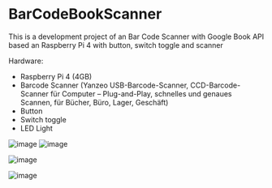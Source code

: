 # BarCodeBookScanner
This is a development project of an Bar Code Scanner with Google Book API based an Raspberry Pi 4 with button, switch toggle and scanner

Hardware:
- Raspberry Pi 4 (4GB)
- Barcode Scanner (Yanzeo USB-Barcode-Scanner, CCD-Barcode-Scanner für Computer – Plug-and-Play, schnelles und genaues Scannen, für Bücher, Büro, Lager, Geschäft)
- Button
- Switch toggle
- LED Light

![image](https://github.com/gottie29/BarCodeBookScanner/assets/67120052/96589bf4-8a36-4747-9c58-302b8a19605f)
![image](https://github.com/gottie29/BarCodeBookScanner/assets/67120052/825d9162-d65c-4c04-8ca0-bdce371cf33f)

![image](https://github.com/gottie29/BarCodeBookScanner/assets/67120052/1c4b7233-21b2-4268-9956-c6390e7469e6)


![image](https://github.com/gottie29/BarCodeBookScanner/assets/67120052/e3982a49-8994-4a55-a85a-8240e08d6be3)
